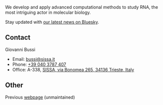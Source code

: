
We develop and apply advanced computational methods to study RNA, the most intriguing actor in molecular biology.

Stay updated with [our latest news on Bluesky](https://bsky.app/profile/bussilab.bsky.social).

## Contact

Giovanni Bussi

- Email: [bussi@sissa.it](mailto:bussi@sissa.it)
- Phone: [+39 040 3787 407](tel:+390403787407)
- Office: A-338, [SISSA, via Bonomea 265, 34136 Trieste, Italy](https://maps.app.goo.gl/tNTxGpG9mjJVxbsX8)

## Other

Previous [webpage](https://sites.google.com/site/giovannibussi) (unmaintained)

